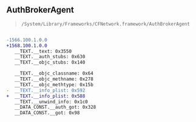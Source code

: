 ## AuthBrokerAgent

> `/System/Library/Frameworks/CFNetwork.framework/AuthBrokerAgent`

```diff

-1566.100.1.0.0
+1568.100.1.0.0
   __TEXT.__text: 0x3550
   __TEXT.__auth_stubs: 0x630
   __TEXT.__objc_stubs: 0x140

   __TEXT.__objc_classname: 0x64
   __TEXT.__objc_methname: 0x278
   __TEXT.__objc_methtype: 0x15b
-  __TEXT.__info_plist: 0x592
+  __TEXT.__info_plist: 0x588
   __TEXT.__unwind_info: 0x1c0
   __DATA_CONST.__auth_got: 0x328
   __DATA_CONST.__got: 0x98

```
